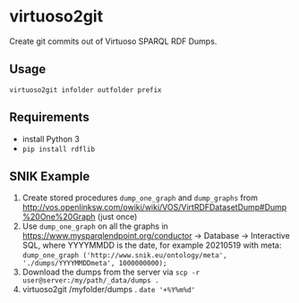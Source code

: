 # virtuoso2git

Create git commits out of Virtuoso SPARQL RDF Dumps.

## Usage

    virtuoso2git infolder outfolder prefix

## Requirements

* install Python 3
* `pip install rdflib`

## SNIK Example

1. Create stored procedures `dump_one_graph` and `dump_graphs` from <http://vos.openlinksw.com/owiki/wiki/VOS/VirtRDFDatasetDump#Dump%20One%20Graph> (just once)
2. Use `dump_one_graph` on all the graphs in <https://www.mysparqlendpoint.org/conductor> -> Database -> Interactive SQL, where YYYYMMDD is the date, for example 20210519 with meta: `dump_one_graph ('http://www.snik.eu/ontology/meta', './dumps/YYYYMMDDmeta', 1000000000);`
3. Download the dumps from the server via `scp -r user@server:/my/path/_data/dumps .`
4. virtuoso2git /myfolder/dumps . `date '+%Y%m%d'`
